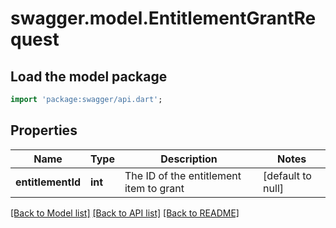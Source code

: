# swagger.model.EntitlementGrantRequest

## Load the model package
```dart
import 'package:swagger/api.dart';
```

## Properties
Name | Type | Description | Notes
------------ | ------------- | ------------- | -------------
**entitlementId** | **int** | The ID of the entitlement item to grant | [default to null]

[[Back to Model list]](../README.md#documentation-for-models) [[Back to API list]](../README.md#documentation-for-api-endpoints) [[Back to README]](../README.md)


